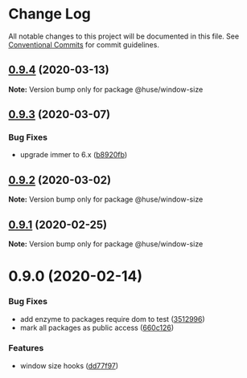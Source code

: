 # Change Log

All notable changes to this project will be documented in this file.
See [Conventional Commits](https://conventionalcommits.org) for commit guidelines.

## [0.9.4](https://github.com/ecomfe/react-hooks/compare/@huse/window-size@0.9.3...@huse/window-size@0.9.4) (2020-03-13)

**Note:** Version bump only for package @huse/window-size





## [0.9.3](https://github.com/ecomfe/react-hooks/compare/@huse/window-size@0.9.2...@huse/window-size@0.9.3) (2020-03-07)


### Bug Fixes

* upgrade immer to 6.x ([b8920fb](https://github.com/ecomfe/react-hooks/commit/b8920fb67a14bd111b543efdcd58b67b8277ba46))





## [0.9.2](https://github.com/ecomfe/react-hooks/compare/@huse/window-size@0.9.1...@huse/window-size@0.9.2) (2020-03-02)

**Note:** Version bump only for package @huse/window-size





## [0.9.1](https://github.com/ecomfe/react-hooks/compare/@huse/window-size@0.9.0...@huse/window-size@0.9.1) (2020-02-25)

**Note:** Version bump only for package @huse/window-size





# 0.9.0 (2020-02-14)


### Bug Fixes

* add enzyme to packages require dom to test ([3512996](https://github.com/ecomfe/react-hooks/commit/351299610b2a960c846c105318146e2575cf2791))
* mark all packages as public access ([660c126](https://github.com/ecomfe/react-hooks/commit/660c1265ee27cb0de0e7b456904a22f4370002d0))


### Features

* window size hooks ([dd77f97](https://github.com/ecomfe/react-hooks/commit/dd77f97e8662f0a44a1433198c82326a99a83cb8))
